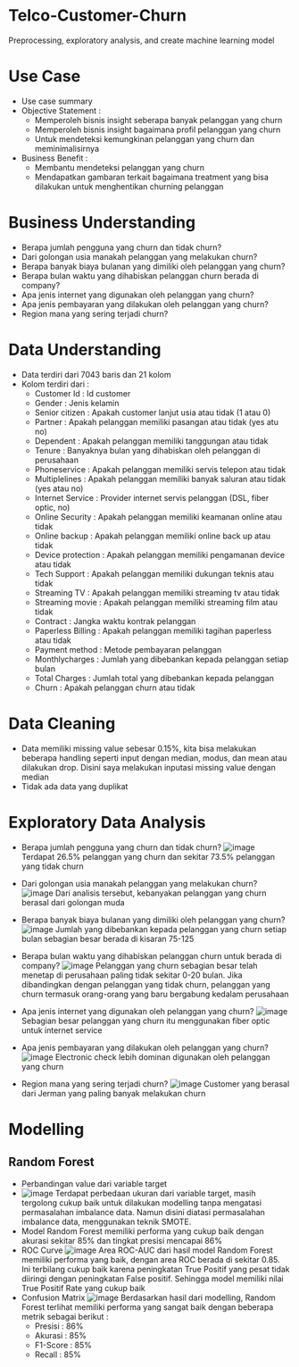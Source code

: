 # Telco-Customer-Churn
Preprocessing, exploratory analysis, and create machine learning model


# Use Case

- Use case summary
- Objective Statement :
  * Memperoleh bisnis insight seberapa banyak pelanggan yang churn
  * Memperoleh bisnis insight bagaimana profil pelanggan yang churn
  * Untuk mendeteksi kemungkinan pelanggan yang churn dan meminimalisirnya
- Business Benefit :
  * Membantu mendeteksi pelanggan yang churn
  * Mendapatkan gambaran terkait bagaimana treatment yang bisa dilakukan untuk menghentikan churning pelanggan


# Business Understanding

- Berapa jumlah pengguna yang churn dan tidak churn?
- Dari golongan usia manakah pelanggan yang melakukan churn?
- Berapa banyak biaya bulanan yang dimiliki oleh pelanggan yang churn?
- Berapa bulan waktu yang dihabiskan pelanggan churn berada di company?
- Apa jenis internet yang digunakan oleh pelanggan yang churn?
- Apa jenis pembayaran yang dilakukan oleh pelanggan yang churn?
- Region mana yang sering terjadi churn?


# Data Understanding

- Data terdiri dari 7043 baris dan 21 kolom
- Kolom terdiri dari :
  * Customer Id : Id customer
  * Gender : Jenis kelamin
  * Senior citizen : Apakah customer lanjut usia atau tidak (1 atau 0)
  * Partner : Apakah pelanggan memiliki pasangan atau tidak (yes atu no)
  * Dependent : Apakah pelanggan memiliki tanggungan atau tidak
  * Tenure : Banyaknya bulan yang dihabiskan oleh pelanggan di perusahaan
  * Phoneservice : Apakah pelanggan memiliki servis telepon atau tidak
  * Multiplelines : Apakah pelanggan memiliki banyak saluran atau tidak (yes atau no)
  * Internet Service : Provider internet servis pelanggan (DSL, fiber optic, no)
  * Online Security : Apakah pelanggan memiliki keamanan online atau tidak
  * Online backup : Apakah pelanggan memiliki online back up atau tidak
  * Device protection : Apakah pelanggan memiliki pengamanan device atau tidak
  * Tech Support : Apakah pelanggan memiliki dukungan teknis atau tidak
  * Streaming TV : Apakah pelanggan memiliki streaming tv atau tidak
  * Streaming movie : Apakah pelanggan memiliki streaming film atau tidak
  * Contract : Jangka waktu kontrak pelanggan
  * Paperless Billing : Apakah pelanggan memiliki tagihan paperless atau tidak
  * Payment method : Metode pembayaran pelanggan
  * Monthlycharges : Jumlah yang dibebankan kepada pelanggan setiap bulan
  * Total Charges : Jumlah total yang dibebankan kepada pelanggan
  * Churn : Apakah pelanggan churn atau tidak


# Data Cleaning

- Data memiliki missing value sebesar 0.15%, kita bisa melakukan beberapa handling seperti input dengan median, modus, dan mean atau dilakukan drop. Disini saya melakukan inputasi missing value dengan median
- Tidak ada data yang duplikat


# Exploratory Data Analysis

- Berapa jumlah pengguna yang churn dan tidak churn?
![image](https://user-images.githubusercontent.com/97740444/162632901-a16717e0-d700-4b55-b357-f425dca08fdd.png)
Terdapat 26.5% pelanggan yang churn dan sekitar 73.5% pelanggan yang tidak churn

- Dari golongan usia manakah pelanggan yang melakukan churn?
![image](https://user-images.githubusercontent.com/97740444/162632921-d7847a10-420b-437f-bd56-16e7d41c6091.png)
Dari analisis tersebut, kebanyakan pelanggan yang churn berasal dari golongan muda

- Berapa banyak biaya bulanan yang dimiliki oleh pelanggan yang churn?
![image](https://user-images.githubusercontent.com/97740444/162632939-1bd018d6-cdb6-4afe-b3f8-80f1c5b9fc24.png)
Jumlah yang dibebankan kepada pelanggan yang churn setiap bulan sebagian besar berada di kisaran 75-125

- Berapa bulan waktu yang dihabiskan pelanggan churn untuk berada di company?
![image](https://user-images.githubusercontent.com/97740444/162632965-f2ff53b8-d010-4872-ad52-0df3374958db.png)
Pelanggan yang churn sebagian besar telah menetap di perusahaan paling tidak sekitar 0-20 bulan. Jika dibandingkan dengan pelanggan yang tidak churn, pelanggan yang churn termasuk orang-orang yang baru bergabung kedalam perusahaan

- Apa jenis internet yang digunakan oleh pelanggan yang churn?
![image](https://user-images.githubusercontent.com/97740444/162632986-0f420136-b00e-4dfc-af9c-d0a836e6d95a.png)
Sebagian besar pelanggan yang churn itu menggunakan fiber optic untuk internet service

- Apa jenis pembayaran yang dilakukan oleh pelanggan yang churn?
![image](https://user-images.githubusercontent.com/97740444/162633009-ad6d937d-882a-4c0d-b12e-035e42fd7cc4.png)
Electronic check lebih dominan digunakan oleh pelanggan yang churn

- Region mana yang sering terjadi churn?
![image](https://user-images.githubusercontent.com/97740444/162633033-eb76adf8-536e-4c64-b469-5e3401c3fe21.png)
Customer yang berasal dari Jerman yang paling banyak melakukan churn

# Modelling
## Random Forest
- Perbandingan value dari variable target
- ![image](https://github.com/ikrarmuhamad/Telco-Customer-Churn/assets/97740444/83e34098-37be-4757-9cf4-13f76634e7ed)
 Terdapat perbedaan ukuran dari variable target, masih tergolong cukup baik untuk dilakukan modelling tanpa mengatasi permasalahan imbalance data. Namun disini diatasi permasalahan imbalance data, menggunakan teknik SMOTE.
- Model Random Forest memiliki performa yang cukup baik dengan akurasi sekitar 85% dan tingkat presisi mencapai 86%
- ROC Curve
![image](https://github.com/ikrarmuhamad/Telco-Customer-Churn/assets/97740444/dc05f89a-a78f-4373-9cb5-c2d5176b672b)
  Area ROC-AUC dari hasil model Random Forest memiliki performa yang baik, dengan area ROC berada di sekitar 0.85. Ini terbilang cukup baik karena peningkatan True Positif yang pesat tidak diiringi dengan peningkatan False positif. Sehingga model memiliki nilai True Positif Rate yang cukup baik
- Confusion Matrix
![image](https://github.com/ikrarmuhamad/Telco-Customer-Churn/assets/97740444/382e31e0-a1cb-4c61-b646-f538efadc69f)
  Berdasarkan hasil dari modelling, Random Forest terlihat memiliki performa yang sangat baik dengan beberapa metrik sebagai berikut :
   * Presisi : 86%
   * Akurasi : 85%
   * F1-Score : 85%
   * Recall : 85%

